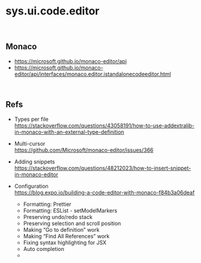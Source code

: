 # sys.ui.code.editor

<p>&nbsp;<p>

## Monaco

- https://microsoft.github.io/monaco-editor/api
- https://microsoft.github.io/monaco-editor/api/interfaces/monaco.editor.istandalonecodeeditor.html

<p>&nbsp;<p>

## Refs

- Types per file  
  https://stackoverflow.com/questions/43058191/how-to-use-addextralib-in-monaco-with-an-external-type-definition

- Multi-cursor  
  https://github.com/Microsoft/monaco-editor/issues/366

- Adding snippets  
  https://stackoverflow.com/questions/48212023/how-to-insert-snippet-in-monaco-editor

- Configuration  
  https://blog.expo.io/building-a-code-editor-with-monaco-f84b3a06deaf
  - Formatting: Prettier
  - Formatting: ESList - setModelMarkers
  - Preserving undo/redo stack
  - Preserving selection and scroll position
  - Making “Go to definition” work
  - Making “Find All References” work
  - Fixing syntax highlighting for JSX
  - Auto completion
  -

<p>&nbsp;<p>
<p>&nbsp;<p>
